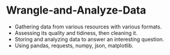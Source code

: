 # Wrangle-and-Analyze-Data
-	Gathering data from various resources with various formats.
- Assessing its quality and tidiness, then cleaning it.
-	Storing and analyzing data to answer an interesting question.
- Using pandas, requests, numpy, json, matplotlib.
